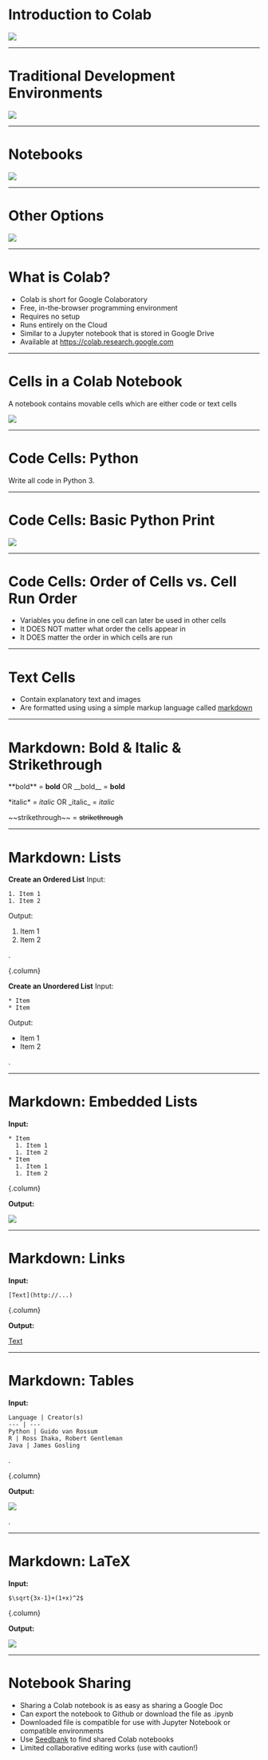 # Introduction to Colab

![](https://colab.research.google.com/img/colab_favicon_256px.png)

<!--
We have talked about machine learning and data science in the abstract.
Now it's time to actually start applying our skills. To do this, we will
need some sort of development environment. There are a plethora of options in this space.

Image Details:
* [colab_favicon_256px.png](https://colab.research.google.com): Externally Linked
-->

---

# Traditional Development Environments

![](res/ide.png)

<!--
Many data scientists choose to use a traditional development environment for
their work. These editors range in complexity from a text editor like Notepad on
Windows through large, integrated development environments such PyCharm.

With these environments, it is often necessary to install extra software to
support your data science work.

You'll likely find that data scientists with backgrounds in traditional
programming are comfortable in these environments since they have likely already
had experience with them.

These development environments are also useful for developing code supported by
unit tests and code that will be packaged and deployed on server systems.

Image Details:
* [ide.png](http://www.google.com): Copyright Google
-->

---

# Notebooks

![](res/notebook.png)

<!--
Notebooks are another option that you will see regularly, and they are the
primary coding environment for this course.

When someone mentions a data science notebook, they are typically
referring to a Jupyter Notebook.

Jupyter Notebooks combine code, output, and supporting documentation in a single
structured document. The document can be executed, modified, and iterated on.

Though you'll see many Jupyter notebooks that contain Python code, they aren't
limited to Python. Jupyter supports many different 'kernels,' which allow users a
wide variety of choice in what languages and libraries they use. In this course,
we will use Python.

Image Details:
* [notebook.png](https://opensource.google/docs/copyright/): Copyright Google
-->

---

# Other Options

![](res/matlab.png)

<!--
The choice of development environments isn't a binary choice between notebooks
and traditional development environments. There is a wide spectrum of tools
available, some that blur the lines between traditional environments and
notebooks.

MATLAB is one of these tools. It can very much be used as a traditional
development environment where you write code and then deploy that code. However,
it also supports a notebook mode which has a much more Jupyter-like feel.

It is important to be aware that not all data scientists develop in the same
type of environment. Personal preference, costs, corporate standards, and other factors
go into the decision for someone to choose a specific environment.

The environment might even change over the course of a project. A data scientist
might explore and build a small model using a notebook. Later, once the model
is designed, they might then switch over to a more traditional environment to
create a deployable package.

Image Details:
* [matlab.png](http://www.google.com): Copyright Google
-->

---

# What is Colab?

* Colab is short for Google Colaboratory
* Free, in-the-browser programming environment
* Requires no setup
* Runs entirely on the Cloud
* Similar to a Jupyter notebook that is stored in Google Drive
* Available at https://colab.research.google.com

<!--
Colab notebooks run by connecting to virtual machines that have maximum lifetimes of up to 12 hours. Notebooks will also disconnect from VMs when left idle for too long. Maximum VM lifetime and idle timeout behavior may vary over time, or based on your usage.

Colab focuses on supporting Python and its ecosystem of third-party tools. There is not currently support for other Jupyter kernels like R or Scala.

More documentation on Colab can be found at https://research.google.com/colaboratory/faq.html

A good introductory notebook can be found here https://colab.sandbox.google.com/notebooks/intro.ipynb#scrollTo=GJBs_flRovLc
-->

---

# Cells in a Colab Notebook

A notebook contains movable cells which are either code or text cells

![](res/notebook_cells.png)

<!--
Hovering above or below a current cell will bring up the option to add a new code or text cell.

You can run code cells and typeset text cells using Shift+Enter.

Image Details:
* [notebook_cells.png](https://opensource.google/docs/copyright/): Copyright Google
-->

---

# Code Cells: Python
Write all code in Python 3.

<!--
As of January 1, 2020, the Python team no longer supports Python 2. And as of the same date, Colab has stopped supporting Python 2 runtimes.
-->

---

# Code Cells: Basic Python Print

![](res/python_print.png)

<!--
Writing Python code in a notebook is just like writing Python code anywhere else.

Image Details:
* [python_print.png](https://opensource.google/docs/copyright/): Copyright Google
-->

---

# Code Cells: Order of Cells vs. Cell Run Order

* Variables you define in one cell can later be used in other cells
* It DOES NOT matter what order the cells appear in
* It DOES matter the order in which cells are run

<!--
It doesn't matter what order the cells appear in. What matters is the order in which they are run. The run-order is captured by the numbers to the left of each cell.
-->

---

# Text Cells

* Contain explanatory text and images
* Are formatted using using a simple markup language called [markdown](https://colab.sandbox.google.com/notebooks/markdown_guide.ipynb)

<!--
Text cells are a great way to explain what you are doing in a notebook. Think of them like high-powered code comments.

These cells can look like normal plain text, but you can also format the text in those cells using a markup language called markdown. Markdown allows you to do things like bold and italicize your text. It also allows you to add links, images, tables, and other things to your notebook.

We'll look at a few key features of markdown in the next few slides.
-->

---

# Markdown: Bold & Italic & Strikethrough

\*\*bold\*\* = **bold** OR \_\_bold\_\_ = __bold__

\*italic\* = *italic* OR \_italic\_ = _italic_

\~\~strikethrough\~\~ = ~~strikethrough~~

<!--
You can easily format text with specific markdown syntax.
-->

---

# Markdown: Lists

**Create an Ordered List**
Input:

```
1. Item 1
1. Item 2
```

Output:

1. Item 1
1. Item 2

.

{.column}

**Create an Unordered List**
Input:

```
* Item
* Item
```
Output:

* Item 1
* Item 2

.


<!--
You can create numbered and bulleted lists. What is shown here is what the user should type in markdown. The output of an ordered list will contain the correct linear number 1. 2. 3. etc.
-->

---

# Markdown: Embedded Lists

**Input:**

```
* Item
  1. Item 1
  1. Item 2
* Item
  1. Item 1
  1. Item 2
```

{.column}

**Output:**

![](res/nested-list.png)

<!--
You can also easily create sublists.

Image Details:
* [nested-list.png](https://opensource.google/docs/copyright/): Copyright Google
-->

---

# Markdown: Links

**Input:**

```
[Text](http://...)
```

{.column}

**Output:**

[Text](http://...)

<!--
The [Text] portion indicates what will appear in your document, and the (http://...) should have the appropriate URL.
-->

---

# Markdown: Tables

**Input:**

```
Language | Creator(s)
--- | ---
Python | Guido van Rossum
R | Ross Ihaka, Robert Gentleman
Java | James Gosling
```

.

{.column}

**Output:**

![](res/table.png)

.

<!--
Tables are created using | and -. They will be formatted automatically with lines at each delimiter.

Image Details:
* [table.png](https://opensource.google/docs/copyright/): Copyright Google
-->

---

# Markdown: LaTeX

**Input:**

```
$\sqrt{3x-1}+(1+x)^2$
```

{.column}

**Output:**

![](res/latex.png)

<!--
LaTeX is a powerful document preparation system for typesetting mathematical equations. Markdown in Colab supports basic LaTeX commands.

https://www.latex-project.org/help/documentation/

Image Details:
* [latex.png](https://opensource.google/docs/copyright/): Copyright Google
-->

---

# Notebook Sharing

* Sharing a Colab notebook is as easy as sharing a Google Doc
* Can export the notebook to Github or download the file as .ipynb
* Downloaded file is compatible for use with Jupyter Notebook or compatible environments
* Use [Seedbank](https://research.google.com/seedbank/) to find shared Colab notebooks
* Limited collaborative editing works (use with caution!)

<!--
Since a Colab notebook is stored in Google Drive, sharing a Colab notebook is as easy as sharing a Google Doc.  Just like Google Doc sharing, you decide on the share permissions, eg: view-only or edit privilege.

If you prefer, you can export the notebook to a Github repository or download the notebook as a file.  The downloaded file is written in standard Jupyter notebook format and can be use in Jupyter Notebook or any other compatible framework.

Seedbank is a search engine for Colab notebooks for material for exploration and learning of ML. https://research.google.com/seedbank/guide/faq

Some of the collaborative features in Colab are quite limited, and it can be challenging to have two people editing the same lab at the same time. Furthermore, you can open labs in sandbox mode which does not save changes. Use collaborative features with caution.
-->
